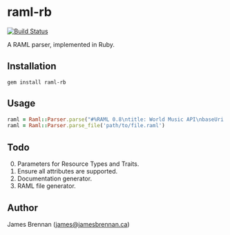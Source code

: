 # raml-rb

[![Build Status](https://travis-ci.org/jpb/raml-rb.svg?branch=master)](https://travis-ci.org/jrb/raml-rb)

A RAML parser, implemented in Ruby.

## Installation

```
gem install raml-rb
```

## Usage

```Ruby
raml = Raml::Parser.parse("#%RAML 0.8\ntitle: World Music API\nbaseUri: http://example.api.com/{version}")
raml = Raml::Parser.parse_file('path/to/file.raml')
```

## Todo

0. Parameters for Resource Types and Traits.
0. Ensure all attributes are supported.
0. Documentation generator.
0. RAML file generator.

## Author

James Brennan (james@jamesbrennan.ca)
